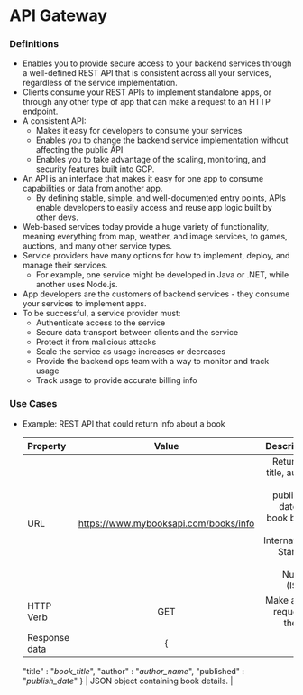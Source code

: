 # API Gateway

### Definitions
* Enables you to provide secure access to your backend services through a well-defined REST API that is consistent across all your services, regardless of the service implementation.
* Clients consume your REST APIs to implement standalone apps, or through any other type of app that can make a request to an HTTP endpoint.
* A consistent API:
    * Makes it easy for developers to consume your services
    * Enables you to change the backend service implementation without affecting the public API
    * Enables you to take advantage of the scaling, monitoring, and security features built into GCP.
* An API is an interface that makes it easy for one app to consume capabilities or data from another app. 
    * By defining stable, simple, and well-documented entry points, APIs enable developers to easily access and reuse app logic built by other devs.
* Web-based services today provide a huge variety of functionality, meaning everything from map, weather, and image services, to games, auctions, and many other service types.
* Service providers have many options for how to implement, deploy, and manage their services.
    * For example, one service might be developed in Java or .NET, while another uses Node.js.
* App developers are the customers of backend services - they consume your services to implement apps.
* To be successful, a service provider must:
    * Authenticate access to the service
    * Secure data transport between clients and the service
    * Protect it from malicious attacks
    * Scale the service as usage increases or decreases
    * Provide the backend ops team with a way to monitor and track usage
    * Track usage to provide accurate billing info

### Use Cases
* Example: REST API that could return info about a book


    | Property      | Value | Description     |
    | :---        |    :----:   |          ---: |
    | URL      |    https://www.mybooksapi.com/books/info    | Return the title, author, and publishing date of a book based on its International Standard Book Number (ISBN).   |
    | HTTP Verb   | GET        | Make a GET request to the API.      |
    | Response data   |    {
  "title" : "_book_title_",
  "author" : "_author_name_",
  "published" : "_publish_date_"
}     | JSON object containing book details.      |